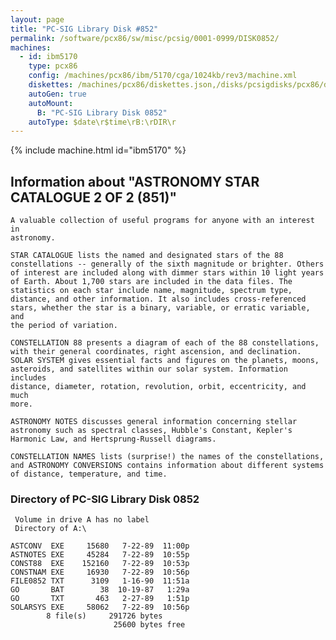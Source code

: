 ```yaml
---
layout: page
title: "PC-SIG Library Disk #852"
permalink: /software/pcx86/sw/misc/pcsig/0001-0999/DISK0852/
machines:
  - id: ibm5170
    type: pcx86
    config: /machines/pcx86/ibm/5170/cga/1024kb/rev3/machine.xml
    diskettes: /machines/pcx86/diskettes.json,/disks/pcsigdisks/pcx86/diskettes.json
    autoGen: true
    autoMount:
      B: "PC-SIG Library Disk 0852"
    autoType: $date\r$time\rB:\rDIR\r
---
```


{% include machine.html id="ibm5170" %}

## Information about "ASTRONOMY STAR CATALOGUE 2 OF 2 (851)"

    A valuable collection of useful programs for anyone with an interest in
    astronomy.
    
    STAR CATALOGUE lists the named and designated stars of the 88
    constellations -- generally of the sixth magnitude or brighter. Others
    of interest are included along with dimmer stars within 10 light years
    of Earth. About 1,700 stars are included in the data files. The
    statistics on each star include name, magnitude, spectrum type,
    distance, and other information. It also includes cross-referenced
    stars, whether the star is a binary, variable, or erratic variable, and
    the period of variation.
    
    CONSTELLATION 88 presents a diagram of each of the 88 constellations,
    with their general coordinates, right ascension, and declination.
    SOLAR SYSTEM gives essential facts and figures on the planets, moons,
    asteroids, and satellites within our solar system. Information includes
    distance, diameter, rotation, revolution, orbit, eccentricity, and much
    more.
    
    ASTRONOMY NOTES discusses general information concerning stellar
    astronomy such as spectral classes, Hubble's Constant, Kepler's
    Harmonic Law, and Hertsprung-Russell diagrams.
    
    CONSTELLATION NAMES lists (surprise!) the names of the constellations,
    and ASTRONOMY CONVERSIONS contains information about different systems
    of distance, temperature, and time.

### Directory of PC-SIG Library Disk 0852

     Volume in drive A has no label
     Directory of A:\

    ASTCONV  EXE     15680   7-22-89  11:00p
    ASTNOTES EXE     45284   7-22-89  10:55p
    CONST88  EXE    152160   7-22-89  10:53p
    CONSTNAM EXE     16930   7-22-89  10:56p
    FILE0852 TXT      3109   1-16-90  11:51a
    GO       BAT        38  10-19-87   1:29a
    GO       TXT       463   2-27-89   1:51p
    SOLARSYS EXE     58062   7-22-89  10:56p
            8 file(s)     291726 bytes
                           25600 bytes free
